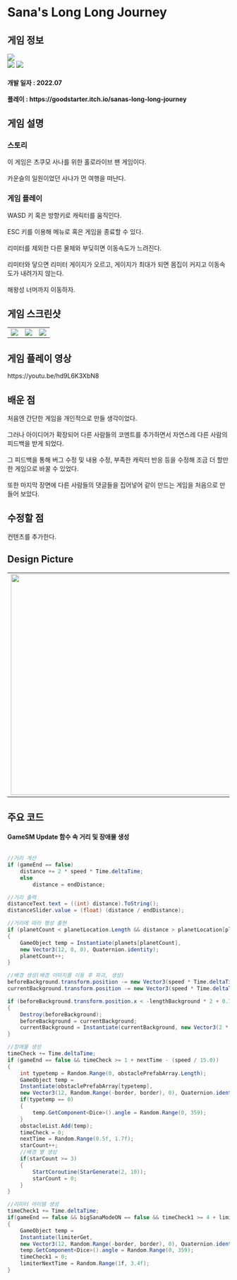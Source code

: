# Sana's Long Long Journey
<div>
    <h2> 게임 정보 </h2>
    <img src = "https://img.itch.zone/aW1nLzk2NDEyMTMucG5n/347x500/MmRWeX.png"><br>
    <img src="https://img.shields.io/badge/Unity-yellow?style=flat-square&logo=Unity&logoColor=FFFFFF"/>
    <img src="https://img.shields.io/badge/Racing-pink"/>
    <h4> 개발 일자 : 2022.07 <br><br>
    플레이 : https://goodstarter.itch.io/sanas-long-long-journey
    
  </div>
  <div>
    <h2> 게임 설명 </h2>
    <h3> 스토리 </h3>
     이 게임은 츠쿠모 사나를 위한 홀로라이브 팬 게임이다. <br><br>
     카운슬의 일원이었던 사나가 먼 여행을 떠난다.
    <h3> 게임 플레이 </h3>
     WASD 키 혹은 방향키로 캐릭터를 움직인다.<br><br>
     ESC 키를 이용해 메뉴로 혹은 게임을 종료할 수 있다.<br><br>
     리미터를 제외한 다른 물체와 부딪히면 이동속도가 느려진다.<br><br>
     리미터와 닿으면 리미터 게이지가 오르고, 게이지가 최대가 되면 몸집이 커지고 이동속도가 내려가지 않는다.<br><br>
     해왕성 너머까지 이동하자.
  </div> 
  <div>
    <h2> 게임 스크린샷 </h2>
      <table>
        <td><img src = "https://img.itch.zone/aW1hZ2UvMTYzOTMxMC8xMDg5Mzg4NS5wbmc=/347x500/dnXke%2B.png"></td>
        <td><img src = "https://img.itch.zone/aW1hZ2UvMTYzOTMxMC85Njc1NjMyLnBuZw==/347x500/TCN%2FW%2B.png"></td>
        <td><img src = "https://img.itch.zone/aW1hZ2UvMTYzOTMxMC8xMDg5Mzg4Ni5wbmc=/347x500/Jf7u6c.png"></td>
      </table>
  </div>
    <div>
    <h2> 게임 플레이 영상 </h2>
    https://youtu.be/hd9L6K3XbN8
  </div>
  <div>
    <h2> 배운 점 </h2>
      처음엔 간단한 게임을 개인적으로 만들 생각이었다.<br><br>
      그러나 아이디어가 확장되어 다른 사람들의 코멘트를 추가하면서 자연스레 다른 사람의 피드백을 받게 되었다.<br><br>
      그 피드백을 통해 버그 수정 및 내용 수정, 부족한 캐릭터 반응 등을 수정해 조금 더 할만한 게임으로 바꿀 수 있었다.<br><br>
      또한 마지막 장면에 다른 사람들의 댓글들을 집어넣어 같이 만드는 게임을 처음으로 만들어 보았다.
  </div>
  <div>
    <h2> 수정할 점 </h2>
      컨텐츠를 추가한다.
   <h2> Design Picture </h2>
   <table>
        <td><img src = "https://postfiles.pstatic.net/MjAyMjA4MDFfMjcy/MDAxNjU5MzMwODAxOTk1.-gbZMXUDyhOMz_i8yUj_aAh4hzSgm6293HBrNPNIvTAg.ZZtycSu828JGsjLCsBnqv03vtyKRWoA7w_eJ4Rt68qkg.JPEG.tdj04131/KakaoTalk_20220801_141114267_03.jpg?type=w773" height = 500></td>
     <td><img src = "https://postfiles.pstatic.net/MjAyMjA4MDFfMTI3/MDAxNjU5MzMwODAxOTI1.GWwJzBX5V1b-ubqEyGZDpCZPxJOMTC3ju36pHG82cYQg.lAN9ou64svdpNpIa3q-vCsura4jk8hso3nfKY1Vb6Xgg.JPEG.tdj04131/KakaoTalk_20220801_141114267_04.jpg?type=w773" height = 500></td>
      </table>
  </div>

   <div>
       <h2> 주요 코드 </h2>
       <h4> GameSM Update 함수 속 거리 및 장애물 생성 </h4>
    </div>
    
```csharp

//거리 계산
if (gameEnd == false)
    distance += 2 * speed * Time.deltaTime;
    else
        distance = endDistance;

//거리 출력
distanceText.text = ((int) distance).ToString();
distanceSlider.value = (float) (distance / endDistance);

//거리에 따라 행성 출현
if (planetCount < planetLocation.Length && distance > planetLocation[planetCount])
{
    GameObject temp = Instantiate(planets[planetCount],
    new Vector3(12, 0, 0), Quaternion.identity);
    planetCount++;
}

//배경 생성(배경 이미지를 이동 후 파괴, 생성)
beforeBackground.transform.position -= new Vector3(speed * Time.deltaTime, 0, 0);
currentBackground.transform.position -= new Vector3(speed * Time.deltaTime, 0, 0);

if (beforeBackground.transform.position.x < -lengthBackground * 2 + 0.7f)
{
    Destroy(beforeBackground);
    beforeBackground = currentBackground;
    currentBackground = Instantiate(currentBackground, new Vector3(2 * lengthBackground, 0, 0), Quaternion.identity);
}

//장애물 생성
timeCheck += Time.deltaTime;
if (gameEnd == false && timeCheck >= 1 + nextTime - (speed / 15.0))
{
    int typetemp = Random.Range(0, obstaclePrefabArray.Length);
    GameObject temp =
    Instantiate(obstaclePrefabArray[typetemp],
    new Vector3(12, Random.Range(-border, border), 0), Quaternion.identity);
    if(typetemp == 0)
    {
        temp.GetComponent<Dice>().angle = Random.Range(0, 359);
    }
    obstacleList.Add(temp);
    timeCheck = 0;
    nextTime = Random.Range(0.5f, 1.7f);
    starCount++;
    //배경 별 생성
    if(starCount >= 3)
    {
        StartCoroutine(StarGenerate(2, 10));
        starCount = 0;
    }
}

//리미터 아이템 생성
timeCheck1 += Time.deltaTime;
if(gameEnd == false && bigSanaModeON == false && timeCheck1 >= 4 + limiterNextTime - (speed / 15.0))
{
    GameObject temp =
    Instantiate(limiterGet,
    new Vector3(12, Random.Range(-border, border), 0), Quaternion.identity);
    temp.GetComponent<Dice>().angle = Random.Range(0, 359);
    timeCheck1 = 0;
    limiterNextTime = Random.Range(1f, 3.4f);
}
```
